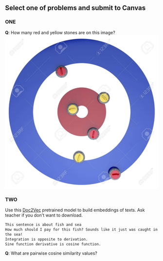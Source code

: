 ## Select one of problems and submit to Canvas ##

### ONE ###
**Q**: How many red and yellow stones are on this image? 
![curling](../../code/datasets/images/curling.jpg)


### TWO ###
Use this [Doc2Vec](https://github.com/jhlau/doc2vec) pretrained model to build embeddings of texts.
Ask teacher if you don't want to download.
```
This sentence is about fish and sea
How much should I pay for this fish? Sounds like it just was caught in the sea!
Integration is opposite to derivation.
Sine function derivative is cosine function.
```
**Q**: What are pairwise cosine similarity values?
